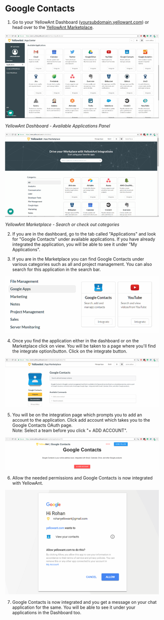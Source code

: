 # Google Contacts

1. Go to your YellowAnt Dashboard \([yoursubdomain.yellowant.com](https://github.com/yellowanthq/yellowant-help-center/tree/bdad19066023aa6a8b667a1d6f05b72945b49759/yoursubdomain.yellowant.com)\) or head over to the [YellowAnt Marketplace](https://www.yellowant.com/marketplace). 

![](../../.gitbook/assets/image%20%28151%29.png)

_YellowAnt Dashboard - Available Applications Panel_

![](../../.gitbook/assets/image%20%2895%29.png)

_YellowAnt Marketplace - Search or check out categories_

2. If you are in the dashboard, go to the tab called "Applications" and look for "Google Contacts" under available applications. If you have already integrated the application, you will be able to see it under "My Applications".

3. If you are in the Marketplace you can find Google Contacts under various categories such as all and project management. You can also search for this application in the search bar.  


![](../../.gitbook/assets/image%20%28153%29.png)

4. Once you find the application either in the dashboard or on the Marketplace click on view. You will be taken to a page where you'll find the integrate option/button. Click on the integrate button.  


![](../../.gitbook/assets/image%20%2883%29.png)

5. You will be on the integration page which prompts you to add an account to the application. Click add account which takes you to the Google Contacts OAuth page.  
Note: Select a team before you click "+ ADD ACCOUNT".  


![](../../.gitbook/assets/image%20%2855%29.png)

6. Allow the needed permissions and Google Contacts is now integrated with YellowAnt.  


![](../../.gitbook/assets/image%20%2897%29.png)

7. Google Contacts is now integrated and you get a message on your chat application for the same. You will be able to see it under your applications in the Dashboard too.

